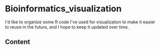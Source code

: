 # Bioinformatics_visualization
I'd like to organize some R code I've used for visualization to make it easier to reuse in the future, and I hope to keep it updated over time.

## Content



